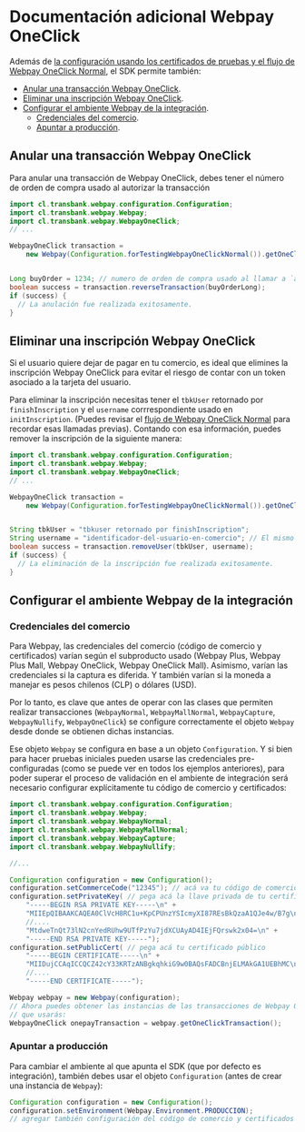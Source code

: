 # Documentación adicional Webpay OneClick

Además de [la configuración usando los certificados de pruebas y el flujo de Webpay OneClick Normal](../README.md#webpay-oneclick), el SDK permite también:

- [Anular una transacción Webpay OneClick](#anular-una-transaccion-webpay-oneclick).
- [Eliminar una inscripción Webpay OneClick](#eliminar-una-inscripcion-webpay-oneclick).
- [Configurar el ambiente Webpay de la integración](#configurar-el-ambiente-webpay-de-la-integración).
  - [Credenciales del comercio](#credenciales-del-comercio).
  - [Apuntar a producción](#apuntar-a-producción).

## Anular una transacción Webpay OneClick

Para anular una transacción de Webpay OneClick, debes tener el número de orden
de compra usado al autorizar la transacción

```java
import cl.transbank.webpay.configuration.Configuration;
import cl.transbank.webpay.Webpay;
import cl.transbank.webpay.WebpayOneClick;
// ...

WebpayOneClick transaction =
    new Webpay(Configuration.forTestingWebpayOneClickNormal()).getOneClickTransaction();


Long buyOrder = 1234; // numero de orden de compra usado al llamar a `authorize`
boolean success = transaction.reverseTransaction(buyOrderLong);
if (success) {
  // La anulación fue realizada exitosamente.
}
```

## Eliminar una inscripción Webpay OneClick

Si el usuario quiere dejar de pagar en tu comercio, es ideal que elimines la
inscripción Webpay OneClick para evitar el riesgo de contar con un token
asociado a la tarjeta del usuario.

Para eliminar la inscripción necesitas tener el `tbkUser` retornado por
`finishInscription` y el `username` corrrespondiente usado en `initInscription`.
(Puedes revisar el
[flujo de Webpay OneClick Normal](../README.md#webpay-oneclick) para recordar
esas llamadas previas). Contando con esa información, puedes remover la
inscripción de la siguiente manera:

```java
import cl.transbank.webpay.configuration.Configuration;
import cl.transbank.webpay.Webpay;
import cl.transbank.webpay.WebpayOneClick;
// ...

WebpayOneClick transaction =
    new Webpay(Configuration.forTestingWebpayOneClickNormal()).getOneClickTransaction();


String tbkUser = "tbkuser retornado por finishInscription";
String username = "identificador-del-usuario-en-comercio"; // El mismo usado en initInscription.
boolean success = transaction.removeUser(tbkUser, username);
if (success) {
  // La eliminación de la inscripción fue realizada exitosamente.
}
```
## Configurar el ambiente Webpay de la integración

### Credenciales del comercio

Para Webpay, las credenciales del comercio (código de comercio y certificados)
varían según el subproducto usado (Webpay Plus, Webpay Plus Mall, Webpay OneClick,
Webpay OneClick Mall). Asimismo, varían las credenciales si la captura es
diferida. Y también varían si la moneda a manejar es pesos chilenos (CLP) o
dólares (USD).

Por lo tanto, es clave que antes de operar con las clases que permiten
realizar transacciones (`WebpayNormal`, `WebpayMallNormal`, `WebpayCapture`,
`WebpayNullify`, `WebpayOneClick`) se configure correctamente el objeto 
`Webpay` desde donde se obtienen dichas instancias.

Ese objeto `Webpay` se configura en base a un objeto `Configuration`. Y si bien
para hacer pruebas iniciales pueden usarse las credenciales pre-configuradas
(como se puede ver en todos los ejemplos anteriores), para poder superar el
proceso de validación en el ambiente de integración será necesario configurar
explícitamente tu código de comercio y certificados:

```java
import cl.transbank.webpay.configuration.Configuration;
import cl.transbank.webpay.Webpay;
import cl.transbank.webpay.WebpayNormal;
import cl.transbank.webpay.WebpayMallNormal;
import cl.transbank.webpay.WebpayCapture;
import cl.transbank.webpay.WebpayNullify;

//...

Configuration configuration = new Configuration();
configuration.setCommerceCode("12345"); // acá va tu código de comercio
configuration.setPrivateKey( // pega acá la llave privada de tu certificado
    "-----BEGIN RSA PRIVATE KEY-----\n" +
    "MIIEpQIBAAKCAQEA0ClVcH8RC1u+KpCPUnzYSIcmyXI87REsBkQzaA1QJe4w/B7g\n" +
    //....
    "MtdweTnQt73lN2cnYedRUhw9UTfPzYu7jdXCUAyAD4IEjFQrswk2x04=\n" +
    "-----END RSA PRIVATE KEY-----");
configuration.setPublicCert( // pega acá tu certificado público
    "-----BEGIN CERTIFICATE-----\n" +
    "MIIDujCCAqICCQCZ42cY33KRTzANBgkqhkiG9w0BAQsFADCBnjELMAkGA1UEBhMC\n" +
    //....
    "-----END CERTIFICATE-----");

Webpay webpay = new Webpay(configuration);
// Ahora puedes obtener las instancias de las transacciones de Webpay OneClick
// que usarás:
WebpayOneClick onepayTransaction = webpay.getOneClickTransaction();
```

### Apuntar a producción

Para cambiar el ambiente al que apunta el SDK (que por defecto es integración),
también debes usar el objeto `Configuration` (antes de crear una instancia de
`Webpay`):

```java
Configuration configuration = new Configuration();
configuration.setEnvironment(Webpay.Environment.PRODUCCION);
// agregar también configuración del código de comercio y certificados
```
